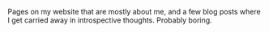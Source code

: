 Pages on my website that are mostly about me, and a few blog posts where I get carried away in introspective thoughts. Probably boring.

<!-- abstract -->
